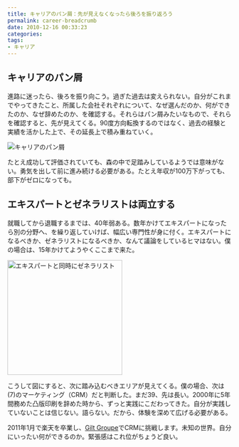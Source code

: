 ```yaml
---
title: キャリアのパン屑：先が見えなくなったら後ろを振り返ろう
permalink: career-breadcrumb
date: 2010-12-16 00:33:23
categories: 
tags:
- キャリア
---
```

## キャリアのパン屑
進路に迷ったら、後ろを振り向こう。過ぎた過去は変えられない。自分がこれまでやってきたこと、所属した会社それぞれについて、なぜ選んだのか、何ができたのか、なぜ辞めたのか、を確認する。それらはパン屑みたいなもので、それらを確認すると、先が見えてくる。90度方向転換するのではなく、過去の経験と実績を活かした上で、その延長上で積み重ねていく。

<img src="//res.cloudinary.com/mak00s/image/upload/f_auto,w_auto:200:688/v1523809566/career-breadcrumb.png" alt="キャリアのパン屑" sizes="100vw" />

たとえ成功して評価されていても、森の中で足踏みしているようでは意味がない。勇気を出して前に進み続ける必要がある。たとえ年収が100万下がっても、部下がゼロになっても。

## エキスパートとゼネラリストは両立する
就職してから退職するまでは、40年弱ある。数年かけてエキスパートになったら別の分野へ、を繰り返していけば、幅広い専門性が身に付く。エキスパートになるべきか、ゼネラリストになるべきか、なんて議論をしているヒマはない。僕の場合は、15年かけてようやくここまで来た。

<img src="//res.cloudinary.com/mak00s/image/upload/f_auto/v1523809566/career-domain.png" alt="エキスパートと同時にゼネラリスト" width="258" />

こうして図にすると、次に踏み込むべきエリアが見えてくる。僕の場合、次は(7)のマーケティング（CRM）だと判断した。まだ39、先は長い。2000年に5年間務めた凸版印刷を辞めた時から、ずっと実践にこだわってきた。自分が実践していないことは信じない。語らない。だから、体験を深めて広げる必要がある。

2011年1月で楽天を卒業し、[Gilt Groupe](http://goo.gl/oR9pX)でCRMに挑戦します。未知の世界。自分にいったい何ができるのか。緊張感はこれ位がちょうど良い。